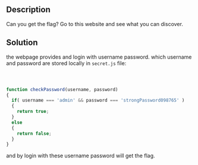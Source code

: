 ## Description
Can you get the flag? Go to this website and see what you can discover.

## Solution
the webpage provides and login with username password.
which username and password are stored locally in `secret.js` file:

```js



function checkPassword(username, password)
{
  if( username === 'admin' && password === 'strongPassword098765' )
  {
    return true;
  }
  else
  {
    return false;
  }
}


```

and by login with these username password will get the flag.